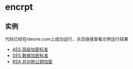 # encrpt
## 实例
代码已经在ideone.com上成功运行，点击链接查看示例运行结果
* [AES 高级加密标准](http://ideone.com/r0Cmsx)
* [DES 数据加密标准](http://ideone.com/121102)
* [RSA 非对称公钥加密](http://ideone.com/08pS4S)
